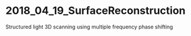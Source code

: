 # 2018_04_19_SurfaceReconstruction
Structured light 3D scanning using multiple frequency phase shifting
